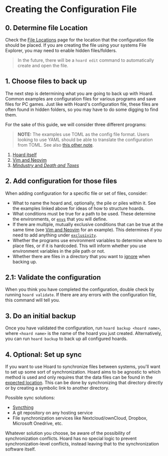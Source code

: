 # Creating the Configuration File

## 0. Determine file Location

Check the [File Locations](../../file-locations.md#config-directory) page for the location that the configuration file should be placed.
If you are creating the file using your systems File Explorer, you may need to enable hidden files/folders. 

> In the future, there will be a `hoard edit` command to automatically create and open the file.

## 1. Choose files to back up

The next step is determining what you are going to back up with Hoard. Common examples are configuration files for
various programs and save files for PC games. Just like with Hoard's configuration file, these files are often found
in hidden folders, so you may have to do some digging to find them.

For the sake of this guide, we will consider three different programs:

> **NOTE:** The examples use TOML as the config file format. Users looking to use YAML should be able to translate 
> the configuration from TOML. See also [this other note](../../config/).

1. [Hoard itself](./hoard.md)
2. [Vim and Neovim](./vim.md)
3. [*Mindustry* and *Death and Taxes*](./games.md)

## 2. Add configuration for those files

When adding configuration for a specific file or set of files, consider:

- What to name the hoard and, optionally, the pile or piles within it. See the examples linked above for ideas of how
  to structure hoards.
- What conditions must be true for a path to be used. These determine the environments, or
  [`envs`](../../config/envs.md) that you will define.
- If there are multiple, mutually exclusive conditions that can be true at the same time (see 
  [Vim and Neovim](vim-neovim.md) for an example). This determines if you need to add anything under
  [`exclusivity`](../../config/envs.md#exclusivity).
- Whether the programs use environment variables to determine where to place files, or if it is hardcoded. This will
  inform whether you use environment variables in the pile path or not.
- Whether there are files in a directory that you want to [ignore](../../config/hoards-piles.md#ignore-patterns) when
  backing up.

## 2.1: Validate the configuration

When you think you have completed the configuration, double check by running `hoard validate`. If there are any errors
with the configuration file, this command will tell you.

## 3. Do an initial backup

Once you have validated the configuration, run `hoard backup <hoard name>`, where `<hoard name>` is the name of the
hoard you just created. Alternatively, you can run `hoard backup` to back up all configured hoards.

## 4. Optional: Set up sync

If you want to use Hoard to synchronize files between systems, you'll want to set up some sort of synchronization.
Hoard aims to be agnostic to which method is used and only requires that the data files can be found in the
[expected location](../../file-locations.md#hoard-data-directory). This can be done by synchronizing that directory
directly or by creating a symbolic link to another directory.

Possible sync solutions:

- [Syncthing](https://syncthing.net)
- A git repository on any hosting service
- File synchronization services like Nextcloud/ownCloud, Dropbox, Microsoft Onedrive, etc.

Whatever solution you choose, be aware of the possibility of synchronization conflicts. Hoard has no special logic to
prevent synchronization-level conflicts, instead leaving that to the synchronization software itself.
